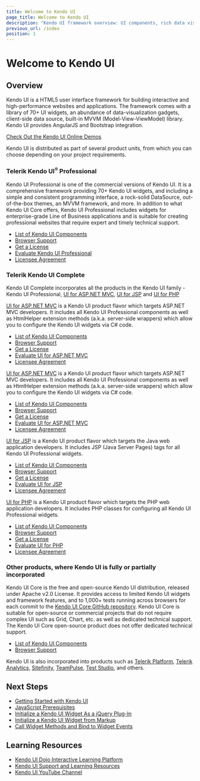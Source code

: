 ```yaml
---
title: Welcome to Kendo UI
page_title: Welcome to Kendo UI
description: "Kendo UI framework overview: UI components, rich data visualization framework, auto-adaptive mobile widgets and all tools for building rich web applications."
previous_url: /index
position: 1
---
```


# Welcome to Kendo UI

## Overview

Kendo UI is a HTML5 user interface framework for building interactive and high-performance websites and applications.
The framework comes with a library of 70+ UI widgets, an abundance of data-visualization gadgets, client-side data source, built-in MVVM (Model-View-ViewModel) library. Kendo UI provides AngularJS and Bootstrap integration.

[Check Out the Kendo UI Online Demos](http://demos.telerik.com/kendo-ui/)

Kendo UI is distributed as part of several product units, from which you can choose depending on your project requirements.

### Telerik Kendo UI<sup>®</sup> Professional

Kendo UI Professional is one of the commercial versions of Kendo UI.
It is a comprehensive framework providing 70+ Kendo UI widgets, and including a simple and consistent programming interface, a rock-solid DataSource, out-of-the-box themes, an MVVM framework, and more.
In addition to what Kendo UI Core offers, Kendo UI Professional includes widgets for enterprise-grade Line of Business applications and is suitable for creating professional websites that require expert and timely technical support.

* [List of Kendo UI Components](/intro/list-of-widgets)
* [Browser Support](/intro/browser-support)
* [Get a License](http://www.telerik.com/purchase/kendo-ui)
* [Evaluate Kendo UI Professional](http://www.telerik.com/download/kendo-ui)
* [Licensee Agreement](http://www.telerik.com/purchase/license-agreement/kendo-ui-professional)

### Telerik Kendo UI Complete

Kendo UI Complete incorporates all the products in the Kendo UI family - Kendo UI Professional, [UI for ASP.NET MVC](/aspnet-mvc/introduction), [UI for JSP](/jsp/introduction) and [UI for PHP](http://docs.telerik.com/kendo-ui/php/introduction)

[UI for ASP.NET MVC](/aspnet-mvc/introduction) is a Kendo UI product flavor which targets ASP.NET MVC developers. It includes all Kendo UI Professional components as well as
HtmlHelper extension methods (a.k.a. server-side wrappers) which allow you to configure the Kendo UI widgets via C# code.

* [List of Kendo UI Components](/intro/list-of-widgets)
* [Browser Support](/intro/browser-support)
* [Get a License](http://www.telerik.com/purchase/aspnet-mvc)
* [Evaluate UI for ASP.NET MVC](http://www.telerik.com/download/aspnet-mvc)
* [Licensee Agreement](http://www.telerik.com/purchase/license-agreement/aspnet-mvc)


[UI for ASP.NET MVC](/aspnet-mvc/introduction) is a Kendo UI product flavor which targets ASP.NET MVC developers. It includes all Kendo UI Professional components as well as
HtmlHelper extension methods (a.k.a. server-side wrappers) which allow you to configure the Kendo UI widgets via C# code.

* [List of Kendo UI Components](/intro/list-of-widgets)
* [Browser Support](/intro/browser-support)
* [Get a License](http://www.telerik.com/purchase/aspnet-mvc)
* [Evaluate UI for ASP.NET MVC](http://www.telerik.com/download/aspnet-mvc)
* [Licensee Agreement](http://www.telerik.com/purchase/license-agreement/aspnet-mvc)

[UI for JSP](/jsp/introduction) is a Kendo UI product flavor which targets the Java web application developers. It includes JSP (Java Server Pages) tags for all Kendo UI Professional widgets.

* [List of Kendo UI Components](/intro/list-of-widgets)
* [Browser Support](/intro/browser-support)
* [Get a License](http://www.telerik.com/purchase/jsp-ui)
* [Evaluate UI for JSP](http://www.telerik.com/download/jsp)
* [Licensee Agreement](http://www.telerik.com/purchase/license-agreement/jsp-ui)

[UI for PHP](http://docs.telerik.com/kendo-ui/php/introduction) is a Kendo UI product flavor which targets the PHP web application developers. It includes PHP classes for configuring all Kendo UI Professional widgets.

* [List of Kendo UI Components](/intro/list-of-widgets)
* [Browser Support](/intro/browser-support)
* [Get a License](http://www.telerik.com/purchase/php-ui)
* [Evaluate UI for PHP](http://www.telerik.com/download/php)
* [Licensee Agreement](http://www.telerik.com/purchase/license-agreement/php-ui)

### Other products, where Kendo UI is fully or partially incorporated

Kendo UI Core is the free and open-source Kendo UI distribution, released under Apache v2.0 License.
It provides access to limited Kendo UI widgets and framework features, and to 1,000+ tests running across browsers for each commit to the [Kendo UI Core GitHub repository](https://github.com/telerik/kendo-ui-core).
Kendo UI Core is suitable for open-source or commercial projects that do not require complex UI such as Grid, Chart, etc. as well as dedicated technical support. The Kendo UI Core open-source product does not offer dedicated technical support. 


* [List of Kendo UI Components](/intro/list-of-widgets)
* [Browser Support](/intro/browser-support)


Kendo UI is also incorporated into products such as [Telerik Platform](http://www.telerik.com/platform#overview), [Telerik Analytics](http://www.telerik.com/analytics), [Sitefinity](http://www.sitefinity.com/), [TeamPulse](http://www.telerik.com/teampulse), [Test Studio](http://www.telerik.com/teststudio), and others.

## Next Steps

* [Getting Started with Kendo UI](/intro/getting-started)
* [JavaScript Prerequisites](/intro/prerequisites)
* [Initialize a Kendo UI Widget As a jQuery Plug-In](/intro/jquery-initialization)
* [Initialize a Kendo UI Widget from Markup](/intro/markup)
* [Call Widget Methods and Bind to Widget Events](/intro/events-and-methods)

## Learning Resources

* [Kendo UI Dojo Interactive Learning Platform](http://dojo.telerik.com/)
* [Kendo UI Support and Learning Resources](http://www.telerik.com/support/kendo-ui)
* [Kendo UI YouTube Channel](https://www.youtube.com/user/kendouiTV)

